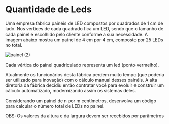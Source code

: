 # Quantidade de Leds
Uma empresa fabrica painéis de LED compostos por quadrados de 1 cm de lado. Nos vértices de cada quadrado fica um LED,
sendo que o tamanho de cada painel é escolhido pelo cliente conforme a sua necessidade. A imagem abaixo mostra um
painel de 4 cm por 4 cm, composto por 25 LEDs no total.

![painel (2)](https://user-images.githubusercontent.com/100942135/206006308-75c5ac68-bab0-43b1-9021-dba30ec003ca.png)

Cada vértica do painel quadriculado representa um led (ponto vermelho).

Atualmente os funcionários desta fábrica perdem muito tempo (que poderia ser utilizado para inovação) com o cálculo
manual desses painéis. A alta diretoria da fábrica decidiu então contratar você para evoluir e construir um cálculo
automatizado, modernizando assim os sistemas deles.

Considerando um painel de n por m centímetros, desenvolva um código para calcular o número total de LEDs no painel.

OBS:
Os valores da altura e da largura devem ser recebidos por parâmetros
